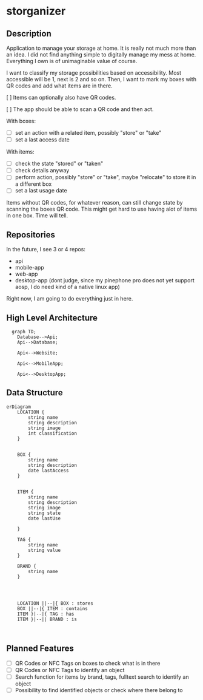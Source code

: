 # storganizer

## Description
Application to manage your storage at home. It is really not much more than an idea.
I did not find anything simple to digitally manage my mess at home. Everything I own is of unimaginable value of course.

I want to classify my storage possibilities based on accessibility. Most accessible will be 1, next is 2 and so on.
Then, I want to mark my boxes with QR codes and add what items are in there.

[ ] Items can optionally also have QR codes.

[ ] The app should be able to scan a QR code and then act.

With boxes:
 - [ ] set an action with a related item, possibly "store" or "take"
 - [ ] set a last access date

 With items:
 - [ ] check the state "stored" or "taken"
 - [ ] check details anyway
 - [ ] perform action, possibly "store" or "take", maybe "relocate" to store it in a different box
 - [ ] set a last usage date

Items without QR codes, for whatever reason, can still change state by scanning the boxes QR code. This might get hard to use having alot of items in one box. Time will tell.


## Repositories
 In the future, I see 3 or 4 repos:
 - api
 - mobile-app
 - web-app
 - desktop-app (dont judge, since my pinephone pro does not yet support aosp, I do need kind of a native linux app)

Right now, I am going to do everything just in here.

## High Level Architecture

```mermaid
  graph TD;
    Database-->Api;
    Api-->Database;

    Api<-->Website;

    Api<-->MobileApp;

    Api<-->DesktopApp;

```

## Data Structure

```mermaid
erDiagram
    LOCATION {
        string name
        string description
        string image
        int classification
    }

    
    BOX {
        string name
        string description
        date lastAccess
    }


    ITEM {
        string name
        string description
        string image
        string state
        date lastUse

    }

    TAG {
        string name
        string value
    }

    BRAND {
        string name
    }




    LOCATION ||--|{ BOX : stores
    BOX ||--|{ ITEM : contains
    ITEM }|--|{ TAG : has
    ITEM }|--|| BRAND : is



```


## Planned Features
- [ ] QR Codes or NFC Tags on boxes to check what is in there
- [ ] QR Codes or NFC Tags to identify an object
- [ ] Search function for items by brand, tags, fulltext search to identify an object
- [ ] Possibility to find identified objects or check where there belong to
